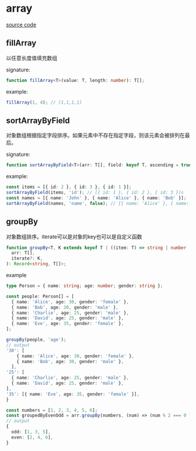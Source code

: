 # array

[source code](https://github.com/CiroLee/utils-gear/blob/main/src/array.ts)

## fillArray

以任意长度值填充数组

signature:

```ts
function fillArray<T>(value: T, length: number): T[];
```

example:

```ts
fillArray(1, 4); // [1,1,1,1]
```

## sortArrayByField

对象数组根据指定字段排序。如果元素中不存在指定字段，则该元素会被排列在最后。

signature:

```ts
function sortArrayByField<T>(arr: T[], field: keyof T, ascending = true): T[];
```

example:

```ts
const items = [{ id: 2 }, { id: 3 }, { id: 1 }];
sortArrayByField(items, 'id'); // [{ id: 1 }, { id: 2 }, { id: 3 }]s
const names = [{ name: 'John' }, { name: 'Alice' }, { name: 'Bob' }];
sortArrayByField(names, 'name', false); // [{ name: 'Alice' }, { name: 'Bob' }, { name: 'John' }]
```

## groupBy

对象数组排序。iterate可以是对象的key也可以是自定义函数

```ts
function groupBy<T, K extends keyof T | ((item: T) => string | number | boolean)>(
  arr: T[],
  iterate?: K,
): Record<string, T[]>;
```

example

```ts
type Person = { name: string; age: number; gender: string };

const people: Person[] = [
  { name: 'Alice', age: 30, gender: 'female' },
  { name: 'Bob', age: 30, gender: 'male' },
  { name: 'Charlie', age: 25, gender: 'male' },
  { name: 'David', age: 25, gender: 'male' },
  { name: 'Eve', age: 35, gender: 'female' },
];

groupBy(people, 'age');
// output
'30': [
    { name: 'Alice', age: 30, gender: 'female' },
    { name: 'Bob', age: 30, gender: 'male' },
  ],
'25': [
  { name: 'Charlie', age: 25, gender: 'male' },
  { name: 'David', age: 25, gender: 'male' },
],
'35': [{ name: 'Eve', age: 35, gender: 'female' }],
}

const numbers = [1, 2, 3, 4, 5, 6];
const groupedByEvenOdd = arr.groupBy(numbers, (num) => (num % 2 === 0 ? 'even' : 'odd'));
// output
{
  odd: [1, 3, 5],
  even: [2, 4, 6],
}
```
